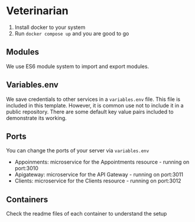 # Veterinarian

1. Install docker to your system
2. Run `docker compose up` and you are good to go

## Modules

We use ES6 module system to import and export modules.

## Variables.env

We save credentials to other services in a `variables.env` file. This file is included in this template. However, it is common use not to include it in a public repository. There are some default key value pairs included to demonstrate its working.

## Ports

You can change the ports of your server via `variables.env`

- Appoinments: microservice for the Appointments resource - running on port:3010
- Apigateway: microservice for the API Gateway - running on port:3011
- Clients: microservice for the Clients resource - running on port:3012

## Containers

Check the readme files of each container to understand the setup
